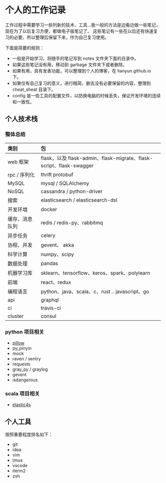 个人的工作记录
=============

工作过程中需要学习一些列新的技术、工具...我一般的方法是边看边做一些笔记，现在为了以后复习方便，都做电子版笔记了。
这些笔记有一些在以后还有快速复习的必要，所以整理后保留下来，作为自己复习使用。

下面是简要的规则：

+ 一般是开始学习，将随手的笔记写到 notes 文件夹下面的目录中。
+ 如果这些笔记没有用，移动到 garbage 文件夹下或者删除。
+ 如果有用，具有发表功能，可以整理到个人的博客，在 lianyun.github.io 下。
+ 如果仅有自己复习的意义，进行精简，删去没有必要保留的内容，整理到 cheat_sheat 目录下。
+ config 是一些工具的配置文件，以防换电脑的时候丢失，保证开发环境的连续和一致性。

## 个人技术栈

### 整体总结

| 类别 | 包 |
| :--- | :--- |
| web 框架 | flask，以及 flask-admin、flask-migrate、flask-script、flask-swagger |
| rpc / 序列化 | thrift protobuf |
| MySQL | mysql / SQLAlchemy |
| NoSQL | cassandra / python-driver |
| 搜索 | elasticsearch / elasticsearch-dsl |
| 开发环境 | docker |
| 缓存、消息队列 | redis / redis-py、rabbitmq |
| 异步任务 | celery |
| 协程、并发 | gevent、 akka |
| 科学计算 | numpy、scipy |
| 数据处理 | pandas |
| 机器学习库 | sklearn、tensorflow、keros、spark、polylearn |
| 前端 | react、redux |
| 编程语言 | python、java、scala、c、rust .. javascript、go |
| api | graphql |
| ci | travis-ci |
| cluster | consul |


### python 项目相关

+ [pillow](http://pillow.readthedocs.io/en/latest/)
+ py_pinyin
+ mock
+ raven / sentry
+ requests
+ gray_py / graylog
+ gevent
+ isdangerous

### scala 项目相关

+ [elastic4s](https://github.com/sksamuel/elastic4s)

## 个人工具
按照重要程度排名如下：

+ git
+ idea
+ vim
+ tmux
+ vscode
+ iterm2
+ zsh
